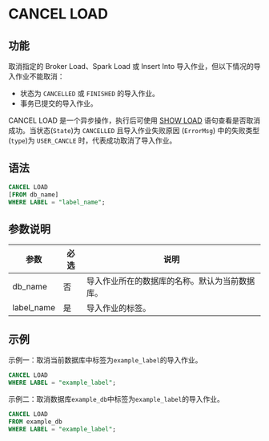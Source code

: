 # CANCEL LOAD

## 功能

取消指定的 Broker Load、Spark Load 或 Insert Into 导入作业，但以下情况的导入作业不能取消：

- 状态为 `CANCELLED` 或 `FINISHED` 的导入作业。
- 事务已提交的导入作业。

CANCEL LOAD 是一个异步操作，执行后可使用 [SHOW LOAD](../data-manipulation/SHOW%20LOAD.md) 语句查看是否取消成功。当状态(`State`)为 `CANCELLED` 且导入作业失败原因 (`ErrorMsg`) 中的失败类型(`type`)为 `USER_CANCLE` 时，代表成功取消了导入作业。

## 语法

```SQL
CANCEL LOAD
[FROM db_name]
WHERE LABEL = "label_name";
```

## 参数说明

| **参数**   | **必选** | **说明**                                       |
| ---------- | -------- | ---------------------------------------------- |
| db_name    | 否       | 导入作业所在的数据库的名称。默认为当前数据库。 |
| label_name | 是       | 导入作业的标签。                               |

## 示例

示例一：取消当前数据库中标签为`example_label`的导入作业。

```SQL
CANCEL LOAD
WHERE LABEL = "example_label";
```

示例二：取消数据库`example_db`中标签为`example_label`的导入作业。

```SQL
CANCEL LOAD
FROM example_db
WHERE LABEL = "example_label";
```
